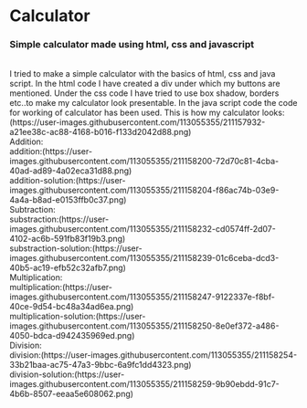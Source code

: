 # Calculator
<h3>Simple calculator made using html, css and javascript</h3><br>
I tried to make a simple calculator with the basics of html, css and java script.
In the html code I have created a div under which my buttons are mentioned.
Under the css code I have tried to use box shadow, borders etc..to make my calculator look presentable.
In the java script code the code for working of calculator has been used.
This is how my calculator looks:
(https://user-images.githubusercontent.com/113055355/211157932-a21ee38c-ac88-4168-b016-f133d2042d88.png)<br>
Addition:<br>
addition:(https://user-images.githubusercontent.com/113055355/211158200-72d70c81-4cba-40ad-ad89-4a02eca31d88.png)<br>
addition-solution:(https://user-images.githubusercontent.com/113055355/211158204-f86ac74b-03e9-4a4a-b8ad-e0153ffb0c37.png)<br>
Subtraction:<br>
substraction:(https://user-images.githubusercontent.com/113055355/211158232-cd0574ff-2d07-4102-ac6b-591fb83f19b3.png)<br>
substraction-solution:(https://user-images.githubusercontent.com/113055355/211158239-01c6ceba-dcd3-40b5-ac19-efb52c32afb7.png)<br>
Multiplication: <br>
multiplication:(https://user-images.githubusercontent.com/113055355/211158247-9122337e-f8bf-40ce-9d54-bc48a34ad6ea.png)<br>
multiplication-solution:(https://user-images.githubusercontent.com/113055355/211158250-8e0ef372-a486-4050-bdca-d942435969ed.png)<br>
Division: <br>
division:(https://user-images.githubusercontent.com/113055355/211158254-33b21baa-ac75-47a3-9bbc-6a9fc1dd4323.png)<br>
division-solution:(https://user-images.githubusercontent.com/113055355/211158259-9b90ebdd-91c7-4b6b-8507-eeaa5e608062.png)<br>
